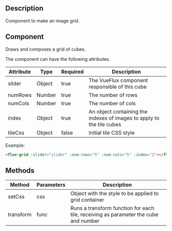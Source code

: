 ---
---

## Description

Component to make an image grid.

## Component

Draws and composes a grid of cubes.

The component can have the following attributes.

| Attribute | Type | Required | Description |
|-----------|------|----------|-------------|
| slider | Object | true | The VueFlux component responsible of this cube |
| numRows | Number | true | The number of rows |
| numCols | Number | true | The number of cols |
| index | Object | true | An object containing the indexes of images to apply to the tile cubes |
| tileCss | Object | false | Initial tile CSS style |

Example:
``` html
<flux-grid :slider="slider" :num-rows="5" :num-cols="5" :index="2"></flux-grid>
```

## Methods

| Method | Parameters | Description |
|--------|------------|-------------|
| setCss | css | Object with the style to be applied to grid container |
| transform | func | Runs a transform function for each tile, receiving as parameter the cube and number |
